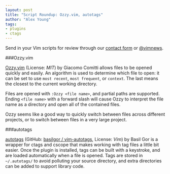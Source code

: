 ```yaml
---
layout: post
title: "Script Roundup: Ozzy.vim, autotags"
author: "Alex Young"
tags: 
- plugins
- ctags
---
```


<div class="intro">
Send in your Vim scripts for review through our <a href="/contact.html">contact form</a> or <a href="http://twitter.com/vimnews">@vimnews</a>.
</div>

###Ozzy.vim

[Ozzy.vim](https://github.com/gcmt/ozzy.vim) (License: _MIT_) by Giacomo Comitti allows files to be opened quickly and easily.  An algorithm is used to determine which file to open: it can be set to use `most recent`, `most frequent`, or `context`.  The last means the closest to the current working directory.

Files are opened with `:Ozzy <file name>`, and partial paths are supported.  Ending `<file name>` with a forward slash will cause Ozzy to interpret the file name as a directory and open all of the contained files.

Ozzy seems like a good way to quickly switch between files across different projects, or to switch between files in a very large project.

###autotags

[autotags](http://www.vim.org/scripts/script.php?script_id=4263) (GitHub: [basilgor / vim-autotags](https://github.com/basilgor/vim-autotags), License: _Vim_) by Basil Gor is a wrapper for ctags and cscope that makes working with tag files a little bit easier.  Once the plugin is installed, tags can be built with a keystroke, and are loaded automatically when a file is opened.  Tags are stored in `~/.autotags/` to avoid polluting your source directory, and extra directories can be added to support library code.
